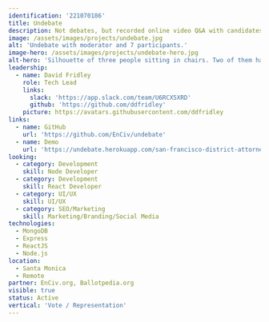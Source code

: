 ```yaml
---
identification: '221070186'
title: Undebate
description: Not debates, but recorded online video Q&A with candidates so voters can quickly can get to know them, for every candidate, for every election, across the US.
image: /assets/images/projects/undebate.jpg
alt: 'Undebate with moderator and 7 participants.'
image-hero: /assets/images/projects/undebate-hero.jpg
alt-hero: 'Silhouette of three people sitting in chairs. Two of them have empty speach bubbles over their heads.'
leadership:
  - name: David Fridley
    role: Tech Lead
    links:
      slack: 'https://app.slack.com/team/U6RCX5XRD'
      github: 'https://github.com/ddfridley'
    picture: https://avatars.githubusercontent.com/ddfridley
links:
  - name: GitHub
    url: 'https://github.com/EnCiv/undebate'
  - name: Demo
    url: 'https://undebate.herokuapp.com/san-francisco-district-attorney'
looking:
  - category: Development
    skill: Node Developer
  - category: Development
    skill: React Developer
  - category: UI/UX
    skill: UI/UX
  - category: SEO/Marketing
    skill: Marketing/Branding/Social Media
technologies: 
  - MongoDB
  - Express
  - ReactJS
  - Node.js
location: 
  - Santa Monica
  - Remote
partner: EnCiv.org, Ballotpedia.org
visible: true
status: Active
vertical: 'Vote / Representation'
---
```

